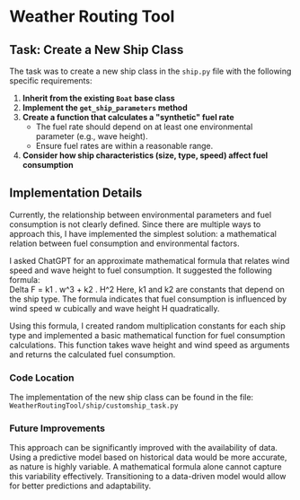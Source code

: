 # Weather Routing Tool  

## Task: Create a New Ship Class  

The task was to create a new ship class in the `ship.py` file with the following specific requirements:  

1. **Inherit from the existing `Boat` base class**  
2. **Implement the `get_ship_parameters` method**  
3. **Create a function that calculates a "synthetic" fuel rate**  
    - The fuel rate should depend on at least one environmental parameter (e.g., wave height).  
    - Ensure fuel rates are within a reasonable range.  
4. **Consider how ship characteristics (size, type, speed) affect fuel consumption**  

## Implementation Details  

Currently, the relationship between environmental parameters and fuel consumption is not clearly defined. Since there are multiple ways to approach this, I have implemented the simplest solution: a mathematical relation between fuel consumption and environmental factors.  

I asked ChatGPT for an approximate mathematical formula that relates wind speed and wave height to fuel consumption. It suggested the following formula:  
Delta F = k1 . w^3 + k2 . H^2 
Here, k1 and k2 are constants that depend on the ship type. The formula indicates that fuel consumption is influenced by wind speed w cubically and wave height H quadratically.  

Using this formula, I created random multiplication constants for each ship type and implemented a basic mathematical function for fuel consumption calculations. This function takes wave height and wind speed as arguments and returns the calculated fuel consumption.  

### Code Location  

The implementation of the new ship class can be found in the file:  
`WeatherRoutingTool/ship/customship_task.py`

### Future Improvements  

This approach can be significantly improved with the availability of data. Using a predictive model based on historical data would be more accurate, as nature is highly variable. A mathematical formula alone cannot capture this variability effectively. Transitioning to a data-driven model would allow for better predictions and adaptability.  